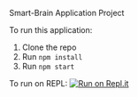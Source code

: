 Smart-Brain Application Project 

To run this application:
1. Clone the repo
2. Run `npm install`
3. Run `npm start`

To run on REPL:
[![Run on Repl.it](https://repl.it/badge/github/BigT1305/smart-brain)](https://repl.it/github/BigT1305/smart-brain)

